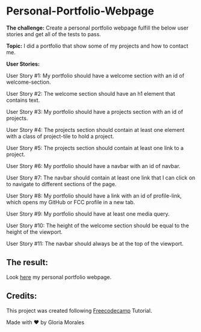# Personal-Portfolio-Webpage

**The challenge:** Create a personal portfolio webpage fulfill the below user stories and get all of the tests to pass.

**Topic:** I did a portfolio that show some of my projects and how to contact me. 

**User Stories:**

User Story #1: My portfolio should have a welcome section with an id of welcome-section.

User Story #2: The welcome section should have an h1 element that contains text.

User Story #3: My portfolio should have a projects section with an id of projects.

User Story #4: The projects section should contain at least one element with a class of project-tile to hold a project.

User Story #5: The projects section should contain at least one link to a project.

User Story #6: My portfolio should have a navbar with an id of navbar.

User Story #7: The navbar should contain at least one link that I can click on to navigate to different sections of the page.

User Story #8: My portfolio should have a link with an id of profile-link, which opens my GitHub or FCC profile in a new tab.

User Story #9: My portfolio should have at least one media query.

User Story #10: The height of the welcome section should be equal to the height of the viewport.

User Story #11: The navbar should always be at the top of the viewport.

## The result:

Look [here](https://codepen.io/gmoraleslondono/full/KJedOM) my personal portfolio webpage.


## Credits:

This project was created following [Freecodecamp](https://learn.freecodecamp.org) Tutorial.

Made with ❤ by Gloria Morales
